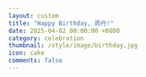 ```yaml
---
layout: custom
title: "Happy Birthday, 周丹!"
date: 2025-04-02 00:00:00 +0800
category: celebration
thumbnail: /style/image/birthday.jpg
icon: cake
comments: false
---
```


<!DOCTYPE html>
<html>
<head>
    <title>🎂 Happy Birthday [Name]! 🌟</title>
    <meta charset="utf-8">
    <style>
        :root {
            --primary-color: #ff6b6b;
            --secondary-color: #4ecdc4;
        }

        body {
            margin: 0;
            overflow: hidden;
            font-family: 'Comic Sans MS', cursive;
            background: linear-gradient(45deg, #2c3e50, #3498db);
        }

        /* 粒子背景 */
        #particles-js {
            position: fixed;
            width: 100%;
            height: 100%;
            z-index: -1;
        }

        /* 3D贺卡容器 */
        .card-container {
            perspective: 1000px;
            position: absolute;
            top: 50%;
            left: 50%;
            transform: translate(-50%, -50%);
        }

        /* 可翻转的3D贺卡 */
        .card {
            width: 400px;
            height: 500px;
            transform-style: preserve-3d;
            transition: all 1s;
            cursor: pointer;
        }

        .card:hover {
            transform: rotateY(180deg);
        }

        /* 贺卡正反面 */
        .front, .back {
            position: absolute;
            width: 100%;
            height: 100%;
            backface-visibility: hidden;
            border-radius: 15px;
            padding: 20px;
            box-shadow: 0 10px 30px rgba(0,0,0,0.3);
        }

        .front {
            background: url('birthday-bg.jpg') center/cover;
            display: flex;
            flex-direction: column;
            align-items: center;
            justify-content: center;
        }

        .back {
            background: #fff;
            transform: rotateY(180deg);
            text-align: center;
        }

        /* 文字动画 */
        @keyframes float {
            0% { transform: translateY(0px); }
            50% { transform: translateY(-20px); }
            100% { transform: translateY(0px); }
        }

        .title {
            font-size: 2.5em;
            color: var(--primary-color);
            text-shadow: 2px 2px 4px rgba(0,0,0,0.3);
            animation: float 3s infinite;
        }

        /* 按钮特效 */
        .btn {
            padding: 15px 30px;
            background: var(--secondary-color);
            border: none;
            border-radius: 25px;
            color: white;
            font-size: 1.2em;
            cursor: pointer;
            transition: all 0.3s;
        }

        .btn:hover {
            transform: scale(1.1);
            box-shadow: 0 5px 15px rgba(0,0,0,0.2);
        }
    </style>
</head>
<body>
    <!-- 粒子背景 -->
    <div id="particles-js"></div>

    <!-- 3D贺卡 -->
    <div class="card-container">
        <div class="card">
            <div class="front">
                <h1 class="title">Happy Birthday!</h1>
                <p>🎈 Click to open your surprise 🎁</p>
            </div>
            <div class="back">
                <h2>Dear 周丹</h2>
                <p>✨ On your special day, I wish you:</p>
                <ul>
                    <li>Endless Joy 🌈</li>
                    <li>Exciting Adventures 🚀</li>
                    <li>Amazing Success 💎</li>
                </ul>
                <button class="btn" onclick="showFireworks()">Claim Your Blessing!</button>
            </div>
        </div>
    </div>

    <!-- 音频 -->
    <audio id="bgm" loop>
        <source src="happy-birthday.mp3" type="audio/mpeg">
    </audio>

    <script src="https://cdn.jsdelivr.net/particles.js/2.0.0/particles.min.js"></script>
    <script>
        // 粒子背景配置
        particlesJS('particles-js', {
            particles: {
                number: { value: 80 },
                color: { value: '#ffffff' },
                shape: { type: 'circle' },
                opacity: { random: true },
                size: { random: true },
                move: {
                    enable: true,
                    speed: 2,
                    direction: 'none',
                    straight: false
                }
            }
        });

        // 烟花特效
        function showFireworks() {
            const colors = ['#ff0000', '#00ff00', '#0000ff'];
            for(let i=0; i<50; i++) {
                const particle = document.createElement('div');
                particle.style = `
                    position: fixed;
                    left: ${Math.random()*100}%;
                    top: ${Math.random()*100}%;
                    width: 5px;
                    height: 5px;
                    background: ${colors[Math.floor(Math.random()*3)]};
                    border-radius: 50%;
                    animation: explode 1s forwards;
                `;
                document.body.appendChild(particle);
            }
            document.getElementById('bgm').play();
        }

        // 自动播放音乐（可能需要用户交互）
        document.body.onclick = () => {
            document.getElementById('bgm').play();
        }
    </script>
</body>
</html>